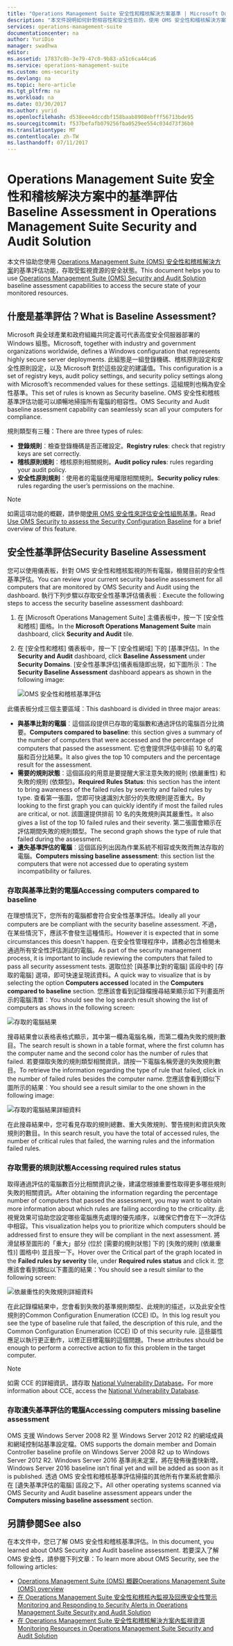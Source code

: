 ```yaml
---
title: "Operations Management Suite 安全性和稽核解決方案基準 | Microsoft Docs"
description: "本文件說明如何針對相容性和安全性目的，使用 OMS 安全性和稽核解決方案來執行所有受監視電腦的基準評估。"
services: operations-management-suite
documentationcenter: na
author: YuriDio
manager: swadhwa
editor: 
ms.assetid: 17837c8b-3e79-47c0-9b83-a51c6ca44ca6
ms.service: operations-management-suite
ms.custom: oms-security
ms.devlang: na
ms.topic: hero-article
ms.tgt_pltfrm: na
ms.workload: na
ms.date: 03/30/2017
ms.author: yurid
ms.openlocfilehash: d538eee4dccdbf158baab8908ebfff56713bde95
ms.sourcegitcommit: f537befafb079256fba0529ee554c034d73f36b0
ms.translationtype: MT
ms.contentlocale: zh-TW
ms.lasthandoff: 07/11/2017
---
```

# <a name="baseline-assessment-in-operations-management-suite-security-and-audit-solution"></a><span data-ttu-id="e6565-103">Operations Management Suite 安全性和稽核解決方案中的基準評估</span><span class="sxs-lookup"><span data-stu-id="e6565-103">Baseline Assessment in Operations Management Suite Security and Audit Solution</span></span>
<span data-ttu-id="e6565-104">本文件協助您使用 [Operations Management Suite (OMS) 安全性和稽核解決方案](operations-management-suite-overview.md)的基準評估功能，存取受監視資源的安全狀態。</span><span class="sxs-lookup"><span data-stu-id="e6565-104">This document helps you to use [Operations Management Suite (OMS) Security and Audit Solution](operations-management-suite-overview.md) baseline assessment capabilities to access the secure state of your monitored resources.</span></span>

## <a name="what-is-baseline-assessment"></a><span data-ttu-id="e6565-105">什麼是基準評估？</span><span class="sxs-lookup"><span data-stu-id="e6565-105">What is Baseline Assessment?</span></span>
<span data-ttu-id="e6565-106">Microsoft 與全球產業和政府組織共同定義可代表高度安全伺服器部署的 Windows 組態。</span><span class="sxs-lookup"><span data-stu-id="e6565-106">Microsoft, together with industry and government organizations worldwide, defines a Windows configuration that represents highly secure server deployments.</span></span> <span data-ttu-id="e6565-107">此組態是一組登錄機碼、稽核原則設定和安全性原則設定，以及 Microsoft 對於這些設定的建議值。</span><span class="sxs-lookup"><span data-stu-id="e6565-107">This configuration is a set of registry keys, audit policy settings, and security policy settings along with Microsoft’s recommended values for these settings.</span></span> <span data-ttu-id="e6565-108">這組規則也稱為安全性基準。</span><span class="sxs-lookup"><span data-stu-id="e6565-108">This set of rules is known as Security baseline.</span></span> <span data-ttu-id="e6565-109">OMS 安全性和稽核基準評估功能可以順暢地掃描所有電腦的相容性。</span><span class="sxs-lookup"><span data-stu-id="e6565-109">OMS Security and Audit baseline assessment capability can seamlessly scan all your computers for compliance.</span></span> 

<span data-ttu-id="e6565-110">規則類型有三種：</span><span class="sxs-lookup"><span data-stu-id="e6565-110">There are three types of rules:</span></span>

* <span data-ttu-id="e6565-111">**登錄規則**︰檢查登錄機碼是否正確設定。</span><span class="sxs-lookup"><span data-stu-id="e6565-111">**Registry rules**: check that registry keys are set correctly.</span></span>
* <span data-ttu-id="e6565-112">**稽核原則規則**︰稽核原則相關規則。</span><span class="sxs-lookup"><span data-stu-id="e6565-112">**Audit policy rules**: rules regarding your audit policy.</span></span>
* <span data-ttu-id="e6565-113">**安全性原則規則**︰使用者的電腦使用權限相關規則。</span><span class="sxs-lookup"><span data-stu-id="e6565-113">**Security policy rules**: rules regarding the user’s permissions on the machine.</span></span>

> [!NOTE]
> <span data-ttu-id="e6565-114">如需這項功能的概觀，請參閱[使用 OMS 安全性來評估安全性組態基準](https://blogs.technet.microsoft.com/msoms/2016/08/12/use-oms-security-to-assess-the-security-configuration-baseline/)。</span><span class="sxs-lookup"><span data-stu-id="e6565-114">Read [Use OMS Security to assess the Security Configuration Baseline](https://blogs.technet.microsoft.com/msoms/2016/08/12/use-oms-security-to-assess-the-security-configuration-baseline/) for a brief overview of this feature.</span></span>
> 
> 

## <a name="security-baseline-assessment"></a><span data-ttu-id="e6565-115">安全性基準評估</span><span class="sxs-lookup"><span data-stu-id="e6565-115">Security Baseline Assessment</span></span>
<span data-ttu-id="e6565-116">您可以使用儀表板，針對 OMS 安全性和稽核監視的所有電腦，檢閱目前的安全性基準評估。</span><span class="sxs-lookup"><span data-stu-id="e6565-116">You can review your current security baseline assessment for all computers that are monitored by OMS Security and Audit using the dashboard.</span></span>  <span data-ttu-id="e6565-117">執行下列步驟以存取安全性基準評估儀表板︰</span><span class="sxs-lookup"><span data-stu-id="e6565-117">Execute the following steps to access the security baseline assessment dashboard:</span></span>

1. <span data-ttu-id="e6565-118">在 [Microsoft Operations Management Suite] 主儀表板中，按一下 [安全性和稽核] 圖格。</span><span class="sxs-lookup"><span data-stu-id="e6565-118">In the **Microsoft Operations Management Suite** main dashboard, click **Security and Audit** tile.</span></span>
2. <span data-ttu-id="e6565-119">在 [安全性和稽核] 儀表板中，按一下 [安全性網域] 下的 [基準評估]。</span><span class="sxs-lookup"><span data-stu-id="e6565-119">In the **Security and Audit** dashboard, click **Baseline Assessment** under **Security Domains**.</span></span> <span data-ttu-id="e6565-120">[安全性基準評估]儀表板隨即出現，如下圖所示︰</span><span class="sxs-lookup"><span data-stu-id="e6565-120">The **Security Baseline Assessment** dashboard appears as shown in the following image:</span></span>
   
    ![OMS 安全性和稽核基準評估](./media/oms-security-baseline/oms-security-baseline-fig1.png)

<span data-ttu-id="e6565-122">此儀表板分成三個主要區域︰</span><span class="sxs-lookup"><span data-stu-id="e6565-122">This dashboard is divided in three major areas:</span></span>

* <span data-ttu-id="e6565-123">**與基準比對的電腦**︰這個區段提供已存取的電腦數和通過評估的電腦百分比摘要。</span><span class="sxs-lookup"><span data-stu-id="e6565-123">**Computers compared to baseline**: this section gives a summary of the number of computers that were accessed and the percentage of computers that passed the assessment.</span></span> <span data-ttu-id="e6565-124">它也會提供評估中排前 10 名的電腦和百分比結果。</span><span class="sxs-lookup"><span data-stu-id="e6565-124">It also gives the top 10 computers and the percentage result for the assessment.</span></span>
* <span data-ttu-id="e6565-125">**需要的規則狀態**︰這個區段的用意是要提醒大家注意失敗的規則 (依嚴重性) 和失敗的規則 (依類型)。</span><span class="sxs-lookup"><span data-stu-id="e6565-125">**Required Rules Status**: this section has the intent to bring awareness of the failed rules by severity and failed rules by type.</span></span> <span data-ttu-id="e6565-126">查看第一張圖，您即可快速識別大部分的失敗規則是否重大。</span><span class="sxs-lookup"><span data-stu-id="e6565-126">By looking to the first graph you can quickly identify if most the failed rules are critical, or not.</span></span> <span data-ttu-id="e6565-127">該圖還提供排前 10 名的失敗規則與其嚴重性。</span><span class="sxs-lookup"><span data-stu-id="e6565-127">It also gives a list of the top 10 failed rules and their severity.</span></span> <span data-ttu-id="e6565-128">第二張圖會顯示在評估期間失敗的規則類型。</span><span class="sxs-lookup"><span data-stu-id="e6565-128">The second graph shows the type of rule that failed during the assessment.</span></span> 
* <span data-ttu-id="e6565-129">**遺失基準評估的電腦**︰這個區段列出因為作業系統不相容或失敗而無法存取的電腦。</span><span class="sxs-lookup"><span data-stu-id="e6565-129">**Computers missing baseline assessment**: this section list the computers that were not accessed due to operating system incompatibility or failures.</span></span> 

### <a name="accessing-computers-compared-to-baseline"></a><span data-ttu-id="e6565-130">存取與基準比對的電腦</span><span class="sxs-lookup"><span data-stu-id="e6565-130">Accessing computers compared to baseline</span></span>
<span data-ttu-id="e6565-131">在理想情況下，您所有的電腦都會符合安全性基準評估。</span><span class="sxs-lookup"><span data-stu-id="e6565-131">Ideally all your computers are be compliant with the security baseline assessment.</span></span> <span data-ttu-id="e6565-132">不過，在某些情況下，應該不會發生這種情形。</span><span class="sxs-lookup"><span data-stu-id="e6565-132">However it is expected that in some circumstances this doesn't happen.</span></span> <span data-ttu-id="e6565-133">在安全性管理程序中，請務必包含檢閱未通過所有安全性評估測試的電腦。</span><span class="sxs-lookup"><span data-stu-id="e6565-133">As part of the security management process, it is important to include reviewing the computers that failed to pass all security assessment tests.</span></span> <span data-ttu-id="e6565-134">選取位於 [與基準比對的電腦] 區段中的 [存取的電腦] 選項，即可快速呈現該資料。</span><span class="sxs-lookup"><span data-stu-id="e6565-134">A quick way to visualize that is by selecting the option **Computers accessed** located in the **Computers compared to baseline** section.</span></span> <span data-ttu-id="e6565-135">您應該會看到記錄檔搜尋結果顯示如下列畫面所示的電腦清單︰</span><span class="sxs-lookup"><span data-stu-id="e6565-135">You should see the log search result showing the list of computers as shows in the following screen:</span></span>

![存取的電腦結果](./media/oms-security-baseline/oms-security-baseline-fig2.png)

<span data-ttu-id="e6565-137">搜尋結果會以表格表格式顯示，其中第一欄為電腦名稱，而第二欄為失敗的規則數目。</span><span class="sxs-lookup"><span data-stu-id="e6565-137">The search result is shown in a table format, where the first column has the computer name and the second color has the number of rules that failed.</span></span> <span data-ttu-id="e6565-138">若要擷取失敗的規則類型相關資訊，請按一下電腦名稱旁邊的失敗規則數目。</span><span class="sxs-lookup"><span data-stu-id="e6565-138">To retrieve the information regarding the type of rule that failed, click in the number of failed rules besides the computer name.</span></span> <span data-ttu-id="e6565-139">您應該會看到類似下圖所示的結果︰</span><span class="sxs-lookup"><span data-stu-id="e6565-139">You should see a result similar to the one shown in the following image:</span></span>

![存取的電腦結果詳細資料](./media/oms-security-baseline/oms-security-baseline-fig3.png)

<span data-ttu-id="e6565-141">在此搜尋結果中，您可看見存取的規則總數、重大失敗規則、警告規則和資訊失敗規則的數目。</span><span class="sxs-lookup"><span data-stu-id="e6565-141">In this search result, you have the total of accessed rules, the number of critical rules that failed, the warning rules and the information failed rules.</span></span>

### <a name="accessing-required-rules-status"></a><span data-ttu-id="e6565-142">存取需要的規則狀態</span><span class="sxs-lookup"><span data-stu-id="e6565-142">Accessing required rules status</span></span>
<span data-ttu-id="e6565-143">取得通過評估的電腦數百分比相關資訊之後，建議您根據重要性取得更多哪些規則失敗的相關資訊。</span><span class="sxs-lookup"><span data-stu-id="e6565-143">After obtaining the information regarding the percentage number of computers that passed the assessment, you may want to obtain more information about which rules are failing according to the criticality.</span></span> <span data-ttu-id="e6565-144">此視覺效果可協助您設定哪些電腦應先處理的優先順序，以確保它們會在下一次評估中相容。</span><span class="sxs-lookup"><span data-stu-id="e6565-144">This visualization helps you to prioritize which computers should be addressed first to ensure they will be compliant in the next assessment.</span></span> <span data-ttu-id="e6565-145">將滑鼠移至圖形的「重大」部分 (位於 [需要的規則狀態] 下的 [失敗的規則 (依嚴重性)] 圖格中) 並且按一下。</span><span class="sxs-lookup"><span data-stu-id="e6565-145">Hover over the Critical part of the graph located in the **Failed rules by severity** tile, under **Required rules status** and click it.</span></span> <span data-ttu-id="e6565-146">您應該會看到類似以下畫面的結果：</span><span class="sxs-lookup"><span data-stu-id="e6565-146">You should see a result similar to the following screen:</span></span>

![依嚴重性的失敗規則詳細資料](./media/oms-security-baseline/oms-security-baseline-fig4.png) 

<span data-ttu-id="e6565-148">在此記錄檔結果中，您會看到失敗的基準規則類型、此規則的描述，以及此安全性規則的Common Configuration Enumeration (CCE) ID。</span><span class="sxs-lookup"><span data-stu-id="e6565-148">In this log result you see the type of baseline rule that failed, the description of this rule, and the Common Configuration Enumeration (CCE) ID of this security rule.</span></span> <span data-ttu-id="e6565-149">這些屬性應足以執行更正動作，以修正目標電腦的這個問題。</span><span class="sxs-lookup"><span data-stu-id="e6565-149">These attributes should be enough to perform a corrective action to fix this problem in the target computer.</span></span>

> [!NOTE]
> <span data-ttu-id="e6565-150">如需 CCE 的詳細資訊，請存取 [National Vulnerability Database](https://nvd.nist.gov/cce/index.cfm)。</span><span class="sxs-lookup"><span data-stu-id="e6565-150">For more information about CCE, access the [National Vulnerability Database](https://nvd.nist.gov/cce/index.cfm).</span></span>
> 
> 

### <a name="accessing-computers-missing-baseline-assessment"></a><span data-ttu-id="e6565-151">存取遺失基準評估的電腦</span><span class="sxs-lookup"><span data-stu-id="e6565-151">Accessing computers missing baseline assessment</span></span>
<span data-ttu-id="e6565-152">OMS 支援 Windows Server 2008 R2 至 Windows Server 2012 R2 的網域成員和網域控制站基準設定檔。</span><span class="sxs-lookup"><span data-stu-id="e6565-152">OMS supports the domain member and Domain Controller baseline profile on Windows Server 2008 R2 up to Windows Server 2012 R2.</span></span> <span data-ttu-id="e6565-153">Windows Server 2016 基準尚未定案，將在發佈後盡快新增。</span><span class="sxs-lookup"><span data-stu-id="e6565-153">Windows Server 2016 baseline isn’t final yet and will be added as soon as it is published.</span></span> <span data-ttu-id="e6565-154">透過 OMS 安全性和稽核基準評估掃描的其他所有作業系統會顯示在 [遺失基準評估的電腦] 區段之下。</span><span class="sxs-lookup"><span data-stu-id="e6565-154">All other operating systems scanned via OMS Security and Audit baseline assessment appears under the **Computers missing baseline assessment** section.</span></span>

## <a name="see-also"></a><span data-ttu-id="e6565-155">另請參閱</span><span class="sxs-lookup"><span data-stu-id="e6565-155">See also</span></span>
<span data-ttu-id="e6565-156">在本文件中，您已了解 OMS 安全性和稽核基準評估。</span><span class="sxs-lookup"><span data-stu-id="e6565-156">In this document, you learned about OMS Security and Audit baseline assessment.</span></span> <span data-ttu-id="e6565-157">若要深入了解 OMS 安全性，請參閱下列文章：</span><span class="sxs-lookup"><span data-stu-id="e6565-157">To learn more about OMS Security, see the following articles:</span></span>

* [<span data-ttu-id="e6565-158">Operations Management Suite (OMS) 概觀</span><span class="sxs-lookup"><span data-stu-id="e6565-158">Operations Management Suite (OMS) overview</span></span>](operations-management-suite-overview.md)
* [<span data-ttu-id="e6565-159">在 Operations Management Suite 安全性和稽核內監視及回應安全性警示</span><span class="sxs-lookup"><span data-stu-id="e6565-159">Monitoring and Responding to Security Alerts in Operations Management Suite Security and Audit Solution</span></span>](oms-security-responding-alerts.md)
* [<span data-ttu-id="e6565-160">在 Operations Management Suite 安全性和稽核解決方案內監視資源</span><span class="sxs-lookup"><span data-stu-id="e6565-160">Monitoring Resources in Operations Management Suite Security and Audit Solution</span></span>](oms-security-monitoring-resources.md)


